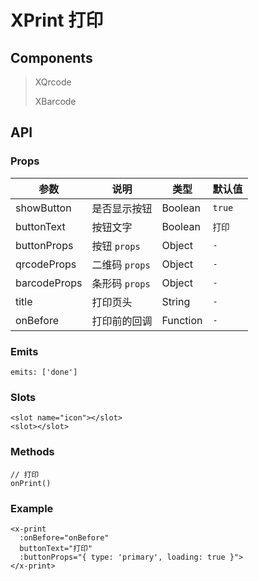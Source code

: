 # XPrint 打印

## Components

> XQrcode
> 
> XBarcode

## API

### Props

| 参数 | 说明 | 类型 | 默认值 |
| --- | --- | --- | --- |
| showButton | 是否显示按钮 | Boolean | `true` |
| buttonText | 按钮文字 | Boolean | `打印` |
| buttonProps | 按钮 `props` | Object | `-` |
| qrcodeProps | 二维码 `props` | Object | `-` |
| barcodeProps | 条形码 `props` | Object | `-` |
| title | 打印页头 | String | `-` |
| onBefore | 打印前的回调 | Function | `-` |

### Emits

```vue
emits: ['done']
```

### Slots

```vue
<slot name="icon"></slot>
<slot></slot>
```

### Methods

```vue
// 打印
onPrint()
```

### Example

```vue
<x-print
  :onBefore="onBefore"
  buttonText="打印"
  :buttonProps="{ type: 'primary', loading: true }">
</x-print>
```
